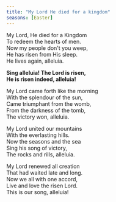 ```yaml
---
title: "My Lord He died for a kingdom"
seasons: [Easter]
---
```


My Lord, He died for a Kingdom   
To redeem the hearts of men.   
Now my people don't you weep,   
He has risen from His sleep.   
He lives again, alleluia.

**Sing alleluia! The Lord is risen,   
He is risen indeed, alleluia!**

My Lord came forth like the morning   
With the splendour of the sun,   
Came triumphant from the womb,   
From the darkness of the tomb,   
The victory won, alleluia.

My Lord united our mountains   
With the everlasting hills.   
Now the seasons and the sea   
Sing his song of victory,   
The rocks and rills, alleluia.   

My Lord renewed all creation   
That had waited late and long.    
Now we all with one accord,   
Live and love the risen Lord.    
This is our song, alleluia!